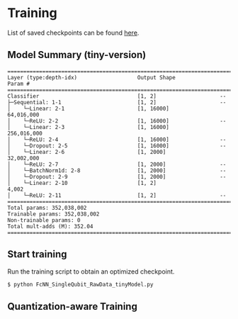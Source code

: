 # Training 
List of saved checkpoints can be found [here](https://fermicloud-my.sharepoint.com/:f:/g/personal/jcampos_services_fnal_gov/Eneb82SL2s5ItPpzcefppf0B6uPbiELoxlybgFL-i4HU_w?e=og90Lf). 

## Model Summary (tiny-version)
```
==========================================================================================
Layer (type:depth-idx)                   Output Shape              Param #
==========================================================================================
Classifier                               [1, 2]                    --
├─Sequential: 1-1                        [1, 2]                    --
│    └─Linear: 2-1                       [1, 16000]                64,016,000
│    └─ReLU: 2-2                         [1, 16000]                --
│    └─Linear: 2-3                       [1, 16000]                256,016,000
│    └─ReLU: 2-4                         [1, 16000]                --
│    └─Dropout: 2-5                      [1, 16000]                --
│    └─Linear: 2-6                       [1, 2000]                 32,002,000
│    └─ReLU: 2-7                         [1, 2000]                 --
│    └─BatchNorm1d: 2-8                  [1, 2000]                 --
│    └─Dropout: 2-9                      [1, 2000]                 --
│    └─Linear: 2-10                      [1, 2]                    4,002
│    └─ReLU: 2-11                        [1, 2]                    --
==========================================================================================
Total params: 352,038,002
Trainable params: 352,038,002
Non-trainable params: 0
Total mult-adds (M): 352.04
==========================================================================================
```


## Start training
Run the training script to obtain an optimized checkpoint.
```bash
$ python FcNN_SingleQubit_RawData_tinyModel.py
```

## Quantization-aware Training 
